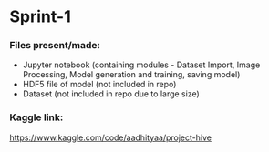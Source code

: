 # Sprint-1

### Files present/made:
- Jupyter notebook (containing modules - Dataset Import, Image Processing, Model generation and training, saving model)
- HDF5 file of model (not included in repo)
- Dataset (not included in repo due to large size)

### Kaggle link:
https://www.kaggle.com/code/aadhityaa/project-hive
